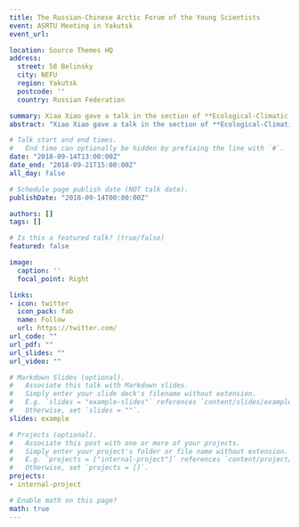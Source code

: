 ```yaml
---
title: The Russian-Chinese Arctic Forum of the Young Scientists
event: ASRTU Meeting in Yakutsk
event_url: 

location: Source Themes HQ
address:
  street: 58 Belinsky
  city: NEFU
  region: Yakutsk
  postcode: ''
  country: Russian Federation

summary: Xiao Xiao gave a talk in the section of **Ecological-Climatic and Chemical Issues of a Cryolithic Zone**.
abstract: "Xiao Xiao gave a talk in the section of **Ecological-Climatic and Chemical Issues of a Cryolithic Zone**"

# Talk start and end times.
#   End time can optionally be hidden by prefixing the line with `#`.
date: "2018-09-14T13:00:00Z"
date_end: "2018-09-21T15:00:00Z"
all_day: false

# Schedule page publish date (NOT talk date).
publishDate: "2018-09-14T00:00:00Z"

authors: []
tags: []

# Is this a featured talk? (true/false)
featured: false

image:
  caption: ''
  focal_point: Right

links:
- icon: twitter
  icon_pack: fab
  name: Follow
  url: https://twitter.com/
url_code: ""
url_pdf: ""
url_slides: ""
url_video: ""

# Markdown Slides (optional).
#   Associate this talk with Markdown slides.
#   Simply enter your slide deck's filename without extension.
#   E.g. `slides = "example-slides"` references `content/slides/example-slides.md`.
#   Otherwise, set `slides = ""`.
slides: example

# Projects (optional).
#   Associate this post with one or more of your projects.
#   Simply enter your project's folder or file name without extension.
#   E.g. `projects = ["internal-project"]` references `content/project/deep-learning/index.md`.
#   Otherwise, set `projects = []`.
projects:
- internal-project

# Enable math on this page?
math: true
---
```


